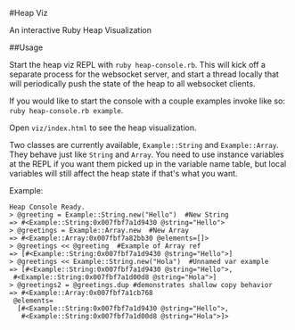 #Heap Viz

An interactive Ruby Heap Visualization

##Usage

Start the heap viz REPL with `ruby heap-console.rb`. This will kick off a separate process for the websocket server, and start a thread locally that will periodically push the state of the heap to all websocket clients.

If you would like to start the console with a couple examples invoke like so: `ruby heap-console.rb example`.

Open `viz/index.html` to see the heap visualization.

Two classes are currently available, `Example::String` and `Example::Array`. They behave just like `String` and `Array`. You need to use instance variables at the REPL if you want them picked up in the variable name table, but local variables will still affect the heap state if that's what you want.

Example:

```
Heap Console Ready.
> @greeting = Example::String.new("Hello")  #New String
=> #<Example::String:0x007fbf7a1d9430 @string="Hello">
> @greetings = Example::Array.new  #New Array
=> #<Example::Array:0x007fbf7a82bb30 @elements=[]>
> @greetings << @greeting  #Example of Array ref
=> [#<Example::String:0x007fbf7a1d9430 @string="Hello">]
> @greetings << Example::String.new("Hola")  #Unnamed var example
=> [#<Example::String:0x007fbf7a1d9430 @string="Hello">,
 #<Example::String:0x007fbf7a1d00d8 @string="Hola">]
> @greetings2 = @greetings.dup #demonstrates shallow copy behavior
=> #<Example::Array:0x007fbf7a1cb768
 @elements=
  [#<Example::String:0x007fbf7a1d9430 @string="Hello">,
   #<Example::String:0x007fbf7a1d00d8 @string="Hola">]>
```

